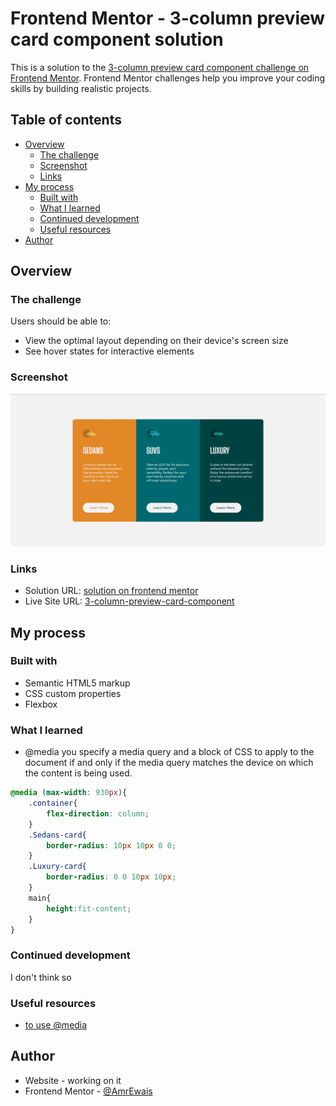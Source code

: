 # Frontend Mentor - 3-column preview card component solution

This is a solution to the [3-column preview card component challenge on Frontend Mentor](https://www.frontendmentor.io/challenges/3column-preview-card-component-pH92eAR2-). Frontend Mentor challenges help you improve your coding skills by building realistic projects. 

## Table of contents

- [Overview](#overview)
  - [The challenge](#the-challenge)
  - [Screenshot](#screenshot)
  - [Links](#links)
- [My process](#my-process)
  - [Built with](#built-with)
  - [What I learned](#what-i-learned)
  - [Continued development](#continued-development)
  - [Useful resources](#useful-resources)
- [Author](#author)


## Overview

### The challenge

Users should be able to:

- View the optimal layout depending on their device's screen size
- See hover states for interactive elements

### Screenshot

![](./Screenshot.jpg)


### Links

- Solution URL: [solution on frontend mentor](https://www.frontendmentor.io/solutions/3columnpreviewcardcomponent-ffWiJzTI1)
- Live Site URL: [3-column-preview-card-component](https://amrewais.github.io/3-column-preview-card-component/)

## My process

### Built with

- Semantic HTML5 markup
- CSS custom properties
- Flexbox


### What I learned
- @media
you specify a media query and a block of CSS to apply to the document if and only if the media query matches the device on which the content is being used.

```css
@media (max-width: 930px){
    .container{
        flex-direction: column;
    }
    .Sedans-card{
        border-radius: 10px 10px 0 0;
    }
    .Luxury-card{
        border-radius: 0 0 10px 10px;
    }
    main{
        height:fit-content;
    }
}
```



### Continued development

I don't think so

### Useful resources

- [to use @media](https://developer.mozilla.org/en-US/docs/Web/CSS/@media)


## Author


- Website - working on it
- Frontend Mentor - [@AmrEwais](https://www.frontendmentor.io/profile/AmrEwais)

